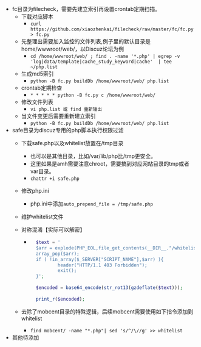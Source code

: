 * fc目录为filecheck，需要先建立索引再设置crontab定期扫描。
    * 下载对应脚本
        * `curl https://github.com/xiaozhenkai/filecheck/raw/master/fc/fc.py > fc.py`
    * 先整理出需要加入监控的文件列表,例子里的默认目录是home/wwwroot/web/，以Discuz论坛为例
        * `cd /home/wwwroot/web/ ; find . -name '*.php' | egrep -v 'log|data/template|cache_study_keyword|cache'  | tee ~/php.list`
    * 生成md5索引
        * `python -B fc.py buildDb /home/wwwroot/web/ php.list`
    * crontab定期检查
        * `* * * * * python -B fc.py c /home/wwwroot/web/`
    * 修改文件列表
        * `vi php.list 或 find 重新输出`
    * 当文件变更后需要重新建立索引
        * `python -B fc.py buildDb /home/wwwroot/web/ php.list`
* safe目录为discuz专用的php脚本执行权限过滤
    * 下载safe.php以及whitelist放置在/tmp目录
        * 也可以是其他目录，比如/var/lib/php比/tmp更安全。
        * 这里如果是amh需要注意chroot，需要搞到对应网站目录的tmp或者var目录。
        * `chattr +i safe.php`
        
    * 修改php.ini
        
        * php.ini中添加`auto_prepend_file = /tmp/safe.php`
        
    * 维护whitelist文件
    
    * 对称混淆【实际可以解密】
    
        * ```php
            $text = '
            $arr = explode(PHP_EOL,file_get_contents(__DIR__."/whitelist"));
            array_pop($arr);
            if ( !in_array($_SERVER["SCRIPT_NAME"],$arr) ){
                    header("HTTP/1.1 403 Forbidden");
                    exit();
            }';
            
            $encoded = base64_encode(str_rot13(gzdeflate($text)));
            
            print_r($encoded);
            ```
    
            
    
    * 去除了mobcent目录的特殊逻辑，后续mobcent需要使用如下指令添加到whitelist
        
        * `find mobcent/ -name "*.php"| sed 's/^/\//g' >> whitelist`
* 其他待添加